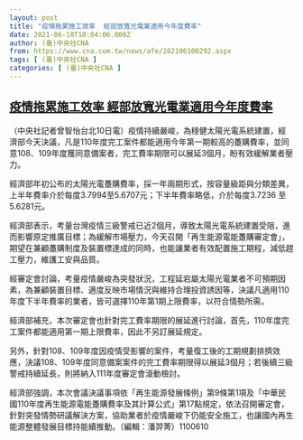 ```yaml
---
layout: post
title: "疫情拖累施工效率  經部放寬光電業適用今年度費率"
date: 2021-06-10T10:04:06.000Z
author: (臺)中央社CNA
from: https://www.cna.com.tw/news/afe/202106100292.aspx
tags: [ (臺)中央社CNA ]
categories: [ (臺)中央社CNA ]
---
```

<!--1623319446000-->
[疫情拖累施工效率  經部放寬光電業適用今年度費率](https://www.cna.com.tw/news/afe/202106100292.aspx)
------

<div>
<div></div><div class="paragraph"><p>（中央社記者曾智怡台北10日電）疫情持續嚴峻，為穩健太陽光電系統建置，經濟部今天決議，凡是110年度完工案件都能適用今年第一期較高的躉購費率，並同意108、109年度獲同意備案者，完工費率期限可以展延3個月，盼有效緩解業者壓力。</p><p>經濟部年初公布的太陽光電躉購費率，採一年兩期形式，按容量級距與分類差異，上半年費率介於每度3.7994至5.6707元；下半年費率略低，介於每度3.7236 至5.6281元。</p><p>經濟部表示，考量台灣疫情三級警戒已近2個月，導致太陽光電系統建置受阻，進而影響原定推廣目標；為緩解市場壓力，今天召開「再生能源電能躉購審定會」，期望在兼顧躉購制度及裝置標達成的同時，也能讓業者有效配置施工期程，減低趕工壓力，維護工安與品質。</p><p>經審定會討論，考量疫情嚴峻為突發狀況，工程延宕屬太陽光電業者不可預期因素，為兼顧裝置目標、適度反映市場情況與維持合理投資誘因等，決議凡適用110年度下半年費率的業者，皆可選擇110年第1期上限費率，以符合情勢所需。</p><p>經濟部補充，本次審定會也針對完工費率期限的展延進行討論，首先，110年度完工案件都能適用第一期上限費率，因此不另訂展延規定。</p><p>另外，針對108、109年度因疫情受影響的案件，考量復工後的工期規劃排擠效應，決議108、109年度同意備案案件的完工費率期限得以展延3個月；若後續三級警戒持續延長，則將納入111年度審定會滾動檢討。</p><p>經濟部強調，本次會議決議事項依「再生能源發展條例」第9條第1項及「中華民國110年度再生能源電能躉購費率及其計算公式」第17點規定，依法召開審定會，針對突發情勢研議解決方案，協助業者於疫情嚴峻下仍能安全施工，也讓國內再生能源整體發展目標持能續推動。（編輯：潘羿菁）1100610</p></div>
</div>
